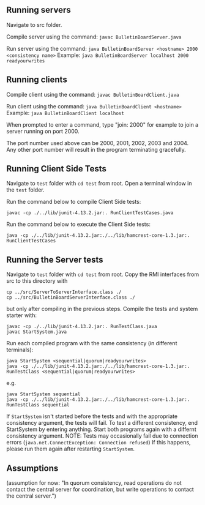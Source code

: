 ## Running servers

Navigate to src folder.

Compile server using the command: 
`javac BulletinBoardServer.java`

Run server using the command: 
`java BulletinBoardServer <hostname> 2000 <consistency name>`
Example: `java BulletinBoardServer localhost 2000 readyourwrites`

## Running clients
Compile client using the command: 
`javac BulletinBoardClient.java`

Run client using the command: 
`java BulletinBoardClient <hostname>`
Example: `java BulletinBoardClient localhost`

When prompted to enter a command, type "join: 2000" for example to join a server running on port 2000. 

The port number used above can be 2000, 2001, 2002, 2003 and 2004. Any other port number will result in the program terminating gracefully.

## Running Client Side Tests
Navigate to `test` folder with `cd test` from root.
Open a terminal window in the `test` folder.

Run the command below to compile Client Side tests:
````
javac -cp ./../lib/junit-4.13.2.jar:. RunClientTestCases.java
````

Run the command below to execute the Client Side tests:
```
java -cp ./../lib/junit-4.13.2.jar:./../lib/hamcrest-core-1.3.jar:. RunClientTestCases
```


## Running the Server tests
Navigate to `test` folder with `cd test` from root. Copy the RMI interfaces from src to this directory with
````
cp ../src/ServerToServerInterface.class ./
cp ../src/BulletinBoardServerInterface.class ./
````
but only after compiling in the previous steps.
Compile the tests and system starter with:
````
javac -cp ./../lib/junit-4.13.2.jar:. RunTestClass.java
javac StartSystem.java
````
Run each compiled program with the same consistency (in different terminals):
````
java StartSystem <sequential|quorum|readyourwrites>
java -cp ./../lib/junit-4.13.2.jar:./../lib/hamcrest-core-1.3.jar:. RunTestClass <sequential|quorum|readyourwrites>
````
e.g.
````
java StartSystem sequential
java -cp ./../lib/junit-4.13.2.jar:./../lib/hamcrest-core-1.3.jar:. RunTestClass sequential
````
If `StartSystem` isn't started before the tests and with the appropriate consistency argument, the tests will fail.
To test a different consistency, end StartSystem by entering anything. Start both programs again with a differnt consistency argument.
NOTE: Tests may occasionally fail due to connection errors (`java.net.ConnectException: Connection refused`) If this happens, please run them again after restarting `StartSystem`.

## Assumptions
(assumption for now: "In quorum consistency, read operations do not contact the central server for coordination, but write operations to contact the central server.")
